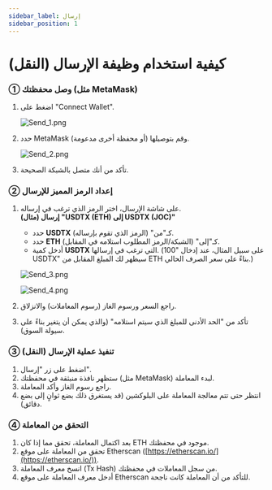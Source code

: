 ```yaml
---
sidebar_label: إرسال
sidebar_position: 1
---
```


# كيفية استخدام وظيفة الإرسال (النقل)

### **① وصل محفظتك (مثل MetaMask)**

1. اضغط على "Connect Wallet".
    
    ![Send_1.png](/img/docs/Send_1.png)
    
2. حدد MetaMask (أو محفظة أخرى مدعومة) وقم بتوصيلها.
    
    ![Send_2.png](/img/docs/Send_2.png)
    
3. تأكد من أنك متصل بالشبكة الصحيحة.

### **② إعداد الرمز المميز للإرسال**

1. على شاشة الإرسال، اختر الرمز الذي ترغب في إرساله.  
   **(مثال) إرسال "USDTX (ETH) إلى USDTX (JOC)"**  
   - حدد **USDTX** كـ"من" (الرمز الذي تقوم بإرساله).  
   - حدد **ETH** كـ"إلى" (الشبكة/الرمز المطلوب استلامه في المقابل).  
   - أدخل كمية **USDTX** التي ترغب في إرسالها. (على سبيل المثال، عند إدخال "100 USDTX" سيظهر لك المبلغ المقابل من ETH بناءً على سعر الصرف الحالي.)
    
    ![Send_3.png](/img/docs/Send_3.png)

    ![Send_4.png](/img/docs/Send_4.png)
        
2. راجع السعر ورسوم الغاز (رسوم المعاملات) والانزلاق.  
3. تأكد من "الحد الأدنى للمبلغ الذي سيتم استلامه" (والذي يمكن أن يتغير بناءً على سيولة السوق).

### **③ تنفيذ عملية الإرسال (النقل)**

1. اضغط على زر "إرسال".  
2. ستظهر نافذة منبثقة في محفظتك (مثل MetaMask) لبدء المعاملة.  
3. راجع رسوم الغاز وأكد المعاملة.  
4. انتظر حتى تتم معالجة المعاملة على البلوكشين (قد يستغرق ذلك بضع ثوانٍ إلى بضع دقائق).

### **④ التحقق من المعاملة**

1. بعد اكتمال المعاملة، تحقق مما إذا كان ETH موجود في محفظتك.  
2. تحقق من المعاملة على موقع Etherscan ([https://etherscan.io/](https://etherscan.io/)).  
3. انسخ معرف المعاملة (Tx Hash) من سجل المعاملات في محفظتك.  
4. أدخل معرف المعاملة على موقع Etherscan للتأكد من أن المعاملة كانت ناجحة.